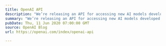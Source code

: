 ```yaml
---
title: OpenAI API
description: "We’re releasing an API for accessing new AI models developed by OpenAI."
summary: "We’re releasing an API for accessing new AI models developed by OpenAI."
pubDate: Thu, 11 Jun 2020 07:00:00 GMT
source: OpenAI Blog
url: https://openai.com/index/openai-api

---
```


